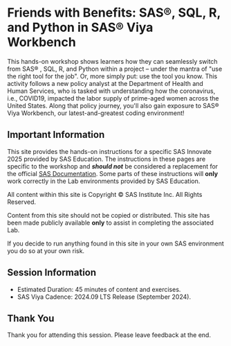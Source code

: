 # Friends with Benefits: SAS®, SQL, R, and Python in SAS®  Viya Workbench  

This hands-on workshop shows learners how they can seamlessly switch from SAS® , SQL, R, and Python within a project – under the mantra of "use the right tool for the job".  Or, more simply put: use the tool you know. This activity follows a new policy analyst at the Department of Health and Human Services, who is tasked with understanding how the coronavirus, i.e., COVID19, impacted the labor supply of prime-aged women across the United States. Along that policy journey, you'll also gain exposure to SAS®  Viya Workbench, our latest-and-greatest coding environment!

## Important Information

This site provides the hands-on instructions for a specific SAS Innovate 2025 provided by SAS Education.  The instructions in these pages are specific to the workshop and ***should not*** be considered a replacement for the official [SAS Documentation](http://documentation.sas.com).  Some parts of these instructions will **only** work correctly in the Lab environments provided by SAS Education.

All content within this site is Copyright &copy; SAS Institute Inc. All Rights Reserved.

Content from this site should not be copied or distributed.  This site has been made publicly available **only** to assist in completing the associated Lab.

If you decide to run anything found in this site in your own SAS environment you do so at your own risk.

## Session Information

* Estimated Duration: 45 minutes of content and exercises.
* SAS Viya Cadence: 2024.09 LTS Release (September 2024)​.

## Thank You

Thank you for attending this session. Please leave feedback at the end.
